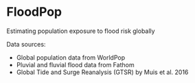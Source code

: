 # FloodPop
Estimating population exposure to flood risk globally

Data sources:
- Global population data from WorldPop
- Pluvial and fluvial flood data from Fathom
- Global Tide and Surge Reanalysis (GTSR) by Muis et al. 2016